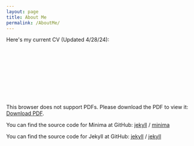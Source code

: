 ```yaml
---
layout: page
title: About Me
permalink: /AboutMe/
---
```


Here's my current CV (Updated 4/28/24):
<object data="https://drive.google.com/file/d/19kLzNwJl_LxE4EIZ-JMNxgZGiB19i7XO/view?usp=drive_link" type="application/pdf" width="700px" height="700px">
    <embed src="http://yoursite.com/the.pdf">
        <p>This browser does not support PDFs. Please download the PDF to view it: <a href="https://drive.google.com/file/d/19kLzNwJl_LxE4EIZ-JMNxgZGiB19i7XO/view?usp=drive_link">Download PDF</a>.</p>
    </embed>
</object>

You can find the source code for Minima at GitHub:
[jekyll][jekyll-organization] /
[minima](https://github.com/jekyll/minima)

You can find the source code for Jekyll at GitHub:
[jekyll][jekyll-organization] /
[jekyll](https://github.com/jekyll/jekyll)


[jekyll-organization]: https://github.com/jekyll
